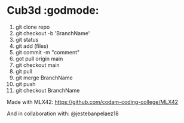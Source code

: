 # Cub3d :godmode:

1. git clone repo
2. git checkout -b 'BranchName'
3. git status
4. git add (files)
5. git commit -m "comment"
6. got pull origin main
7. git checkout main
8. git pull
9. git merge BranchName
10. git push
11. git checkout BranchName

Made with MLX42:
https://github.com/codam-coding-college/MLX42

And in collaboration with:
@jestebanpelaez18
